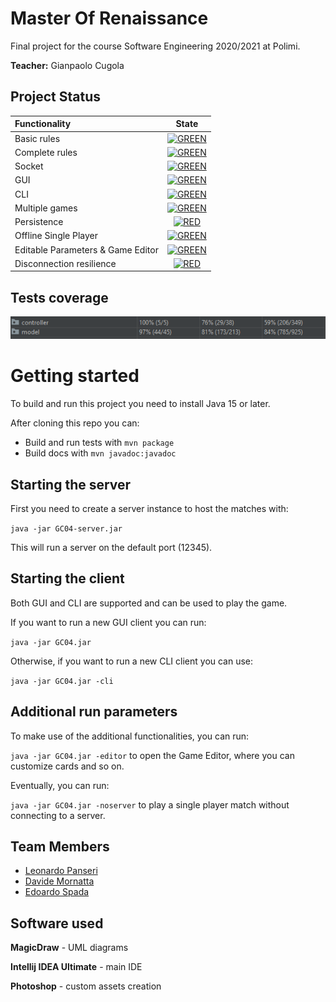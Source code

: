 # Master Of Renaissance

Final project for the course Software Engineering 2020/2021 at Polimi.

**Teacher:** Gianpaolo Cugola

## Project Status

| Functionality | State |
|:-----------------------|:------------------------------------:|
| Basic rules | [![GREEN](https://via.placeholder.com//15/44bb44/44bb44)](#) |
| Complete rules | [![GREEN](https://via.placeholder.com//15/44bb44/44bb44)](#) |
| Socket | [![GREEN](https://via.placeholder.com//15/44bb44/44bb44)](#) |
| GUI | [![GREEN](https://via.placeholder.com//15/44bb44/44bb44)](#) |
| CLI | [![GREEN](https://via.placeholder.com//15/44bb44/44bb44)](#) |
| Multiple games | [![GREEN](https://via.placeholder.com//15/44bb44/44bb44)](#) |
| Persistence | [![RED](https://via.placeholder.com//15/f03c15/f03c15)](#) |
| Offline Single Player | [![GREEN](https://via.placeholder.com//15/44bb44/44bb44)](#) |
| Editable Parameters & Game Editor | [![GREEN](https://via.placeholder.com//15/44bb44/44bb44)](#) |
| Disconnection resilience | [![RED](https://via.placeholder.com//15/f03c15/f03c15)](#) |

<!--
[![RED](https://via.placeholder.com//15/f03c15/f03c15)](#)
[![YELLOW](https://via.placeholder.com//15/ffdd00/ffdd00)](#)
[![GREEN](https://via.placeholder.com//15/44bb44/44bb44)](#)
-->

## Tests coverage

<img src="https://github.com/leonardo-panseri/ing-sw-2021-panseri-spada-mornatta/blob/main/github/coverage.png" />

# Getting started

To build and run this project you need to install Java 15 or later.

After cloning this repo you can:
- Build and run tests with `mvn package`
- Build docs with `mvn javadoc:javadoc`

## Starting the server

First you need to create a server instance to host the matches with:

`java -jar GC04-server.jar`

This will run a server on the default port (12345).

## Starting the client

Both GUI and CLI are supported and can be used to play the game.

If you want to run a new GUI client you can run:

`java -jar GC04.jar`

Otherwise, if you want to run a new CLI client you can use:

`java -jar GC04.jar -cli`

## Additional run parameters

To make use of the additional functionalities, you can run:

`java -jar GC04.jar -editor`
to open the Game Editor, where you can customize cards and so on.

Eventually, you can run:

`java -jar GC04.jar -noserver`
to play a single player match without connecting to a server.

## Team Members
* [Leonardo Panseri](https://github.com/leonardo-panseri)
* [Davide Mornatta](https://github.com/davidemornatta)
* [Edoardo Spada](https://github.com/EdoardoSpada)

## Software used
**MagicDraw** - UML diagrams

**Intellij IDEA Ultimate** - main IDE 

**Photoshop** - custom assets creation
